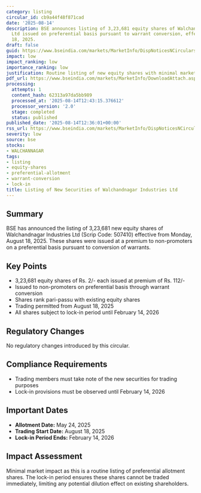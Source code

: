 ```yaml
---
category: listing
circular_id: cb9a44f48f871cad
date: '2025-08-14'
description: BSE announces listing of 3,23,681 equity shares of Walchandnagar Industries
  Ltd issued on preferential basis pursuant to warrant conversion, effective August
  18, 2025.
draft: false
guid: https://www.bseindia.com/markets/MarketInfo/DispNoticesNCirculars.aspx?Noticeid={213F427E-A0A2-4BE3-8DC0-6AA021DFA699}&noticeno=20250814-44&dt=08/14/2025&icount=44&totcount=44&flag=0
impact: low
impact_ranking: low
importance_ranking: low
justification: Routine listing of new equity shares with minimal market impact
pdf_url: https://www.bseindia.com/markets/MarketInfo/DownloadAttach.aspx?id=20250814-44&attachedId=
processing:
  attempts: 1
  content_hash: 62313a97da5bb989
  processed_at: '2025-08-14T12:43:15.376612'
  processor_version: '2.0'
  stage: completed
  status: published
published_date: '2025-08-14T12:36:01+00:00'
rss_url: https://www.bseindia.com/markets/MarketInfo/DispNoticesNCirculars.aspx?Noticeid={213F427E-A0A2-4BE3-8DC0-6AA021DFA699}&noticeno=20250814-44&dt=08/14/2025&icount=44&totcount=44&flag=0
severity: low
source: bse
stocks:
- WALCHANNAGAR
tags:
- listing
- equity-shares
- preferential-allotment
- warrant-conversion
- lock-in
title: Listing of New Securities of Walchandnagar Industries Ltd
---
```


## Summary

BSE has announced the listing of 3,23,681 new equity shares of Walchandnagar Industries Ltd (Scrip Code: 507410) effective from Monday, August 18, 2025. These shares were issued at a premium to non-promoters on a preferential basis pursuant to conversion of warrants.

## Key Points

- 3,23,681 equity shares of Rs. 2/- each issued at premium of Rs. 112/-
- Issued to non-promoters on preferential basis through warrant conversion
- Shares rank pari-passu with existing equity shares
- Trading permitted from August 18, 2025
- All shares subject to lock-in period until February 14, 2026

## Regulatory Changes

No regulatory changes introduced by this circular.

## Compliance Requirements

- Trading members must take note of the new securities for trading purposes
- Lock-in provisions must be observed until February 14, 2026

## Important Dates

- **Allotment Date:** May 24, 2025
- **Trading Start Date:** August 18, 2025
- **Lock-in Period Ends:** February 14, 2026

## Impact Assessment

Minimal market impact as this is a routine listing of preferential allotment shares. The lock-in period ensures these shares cannot be traded immediately, limiting any potential dilution effect on existing shareholders.